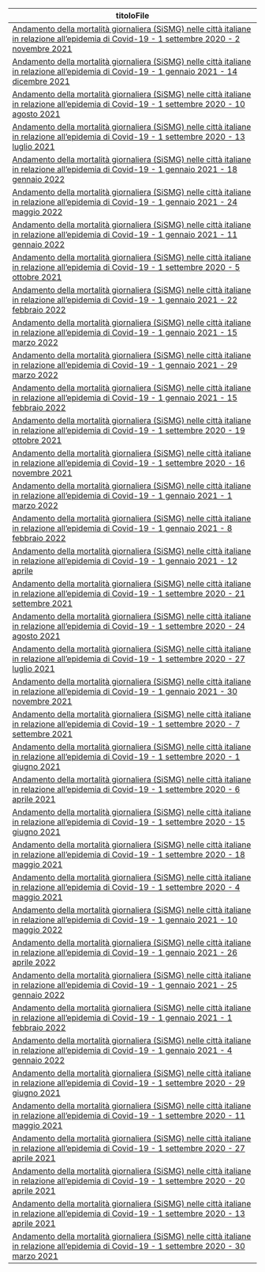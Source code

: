 | titoloFile |
| --- |
| [Andamento della mortalità giornaliera (SiSMG) nelle città italiane in relazione all’epidemia di Covid-19 - 1 settembre 2020 - 2 novembre 2021](http://www.salute.gov.it/imgs/C_17_pubblicazioni_3139_allegato.pdf) |
| [Andamento della mortalità giornaliera (SiSMG) nelle città italiane in relazione all’epidemia di Covid-19 - 1 gennaio 2021 - 14 dicembre 2021](http://www.salute.gov.it/imgs/C_17_pubblicazioni_3157_allegato.pdf) |
| [Andamento della mortalità giornaliera (SiSMG) nelle città italiane in relazione all’epidemia di Covid-19 - 1 settembre 2020 - 10 agosto 2021](http://www.salute.gov.it/imgs/C_17_pubblicazioni_3106_allegato.pdf) |
| [Andamento della mortalità giornaliera (SiSMG) nelle città italiane in relazione all’epidemia di Covid-19 - 1 settembre 2020 - 13 luglio 2021](http://www.salute.gov.it/imgs/C_17_pubblicazioni_3101_allegato.pdf) |
| [Andamento della mortalità giornaliera (SiSMG) nelle città italiane in relazione all’epidemia di Covid-19 - 1 gennaio 2021 - 18 gennaio 2022](http://www.salute.gov.it/imgs/C_17_pubblicazioni_3173_allegato.pdf) |
| [Andamento della mortalità giornaliera (SiSMG) nelle città italiane in relazione all’epidemia di Covid-19 - 1 gennaio 2021 - 24 maggio 2022](http://www.salute.gov.it/imgs/C_17_pubblicazioni_3235_allegato.pdf) |
| [Andamento della mortalità giornaliera (SiSMG) nelle città italiane in relazione all’epidemia di Covid-19 - 1 gennaio 2021 - 11 gennaio 2022](http://www.salute.gov.it/imgs/C_17_pubblicazioni_3168_allegato.pdf) |
| [Andamento della mortalità giornaliera (SiSMG) nelle città italiane in relazione all’epidemia di Covid-19 - 1 settembre 2020 - 5 ottobre 2021](http://www.salute.gov.it/imgs/C_17_pubblicazioni_3133_allegato.pdf) |
| [Andamento della mortalità giornaliera (SiSMG) nelle città italiane in relazione all’epidemia di Covid-19 - 1 gennaio 2021 - 22 febbraio 2022](http://www.salute.gov.it/imgs/C_17_pubblicazioni_3199_allegato.pdf) |
| [Andamento della mortalità giornaliera (SiSMG) nelle città italiane in relazione all’epidemia di Covid-19 - 1 gennaio 2021 - 15 marzo 2022](http://www.salute.gov.it/imgs/C_17_pubblicazioni_3210_allegato.pdf) |
| [Andamento della mortalità giornaliera (SiSMG) nelle città italiane in relazione all’epidemia di Covid-19 - 1 gennaio 2021 - 29 marzo 2022](http://www.salute.gov.it/imgs/C_17_pubblicazioni_3221_allegato.pdf) |
| [Andamento della mortalità giornaliera (SiSMG) nelle città italiane in relazione all’epidemia di Covid-19 - 1 gennaio 2021 - 15 febbraio 2022](http://www.salute.gov.it/imgs/C_17_pubblicazioni_3193_allegato.pdf) |
| [Andamento della mortalità giornaliera (SiSMG) nelle città italiane in relazione all’epidemia di Covid-19 - 1 settembre 2020 - 19 ottobre 2021](http://www.salute.gov.it/imgs/C_17_pubblicazioni_3136_allegato.pdf) |
| [Andamento della mortalità giornaliera (SiSMG) nelle città italiane in relazione all’epidemia di Covid-19 - 1 settembre 2020 - 16 novembre 2021](http://www.salute.gov.it/imgs/C_17_pubblicazioni_3147_allegato.pdf) |
| [Andamento della mortalità giornaliera (SiSMG) nelle città italiane in relazione all’epidemia di Covid-19 - 1 gennaio 2021 - 1 marzo 2022](http://www.salute.gov.it/imgs/C_17_pubblicazioni_3206_allegato.pdf) |
| [Andamento della mortalità giornaliera (SiSMG) nelle città italiane in relazione all’epidemia di Covid-19 - 1 gennaio 2021 - 8 febbraio 2022](http://www.salute.gov.it/imgs/C_17_pubblicazioni_3190_allegato.pdf) |
| [Andamento della mortalità giornaliera (SiSMG) nelle città italiane in relazione all’epidemia di Covid-19 - 1 gennaio 2021 - 12 aprile](http://www.salute.gov.it/imgs/C_17_pubblicazioni_3220_allegato.pdf) |
| [Andamento della mortalità giornaliera (SiSMG) nelle città italiane in relazione all’epidemia di Covid-19 - 1 settembre 2020 - 21 settembre 2021](http://www.salute.gov.it/imgs/C_17_pubblicazioni_3123_allegato.pdf) |
| [Andamento della mortalità giornaliera (SiSMG) nelle città italiane in relazione all’epidemia di Covid-19 - 1 settembre 2020 - 24 agosto 2021](http://www.salute.gov.it/imgs/C_17_pubblicazioni_3110_allegato.pdf) |
| [Andamento della mortalità giornaliera (SiSMG) nelle città italiane in relazione all’epidemia di Covid-19 - 1 settembre 2020 - 27 luglio 2021](http://www.salute.gov.it/imgs/C_17_pubblicazioni_3102_allegato.pdf) |
| [Andamento della mortalità giornaliera (SiSMG) nelle città italiane in relazione all’epidemia di Covid-19 - 1 gennaio 2021 - 30 novembre 2021](http://www.salute.gov.it/imgs/C_17_pubblicazioni_3153_allegato.pdf) |
| [Andamento della mortalità giornaliera (SiSMG) nelle città italiane in relazione all’epidemia di Covid-19 - 1 settembre 2020 - 7 settembre 2021](http://www.salute.gov.it/imgs/C_17_pubblicazioni_3119_allegato.pdf) |
| [Andamento della mortalità giornaliera (SiSMG) nelle città italiane in relazione all’epidemia di Covid-19 - 1 settembre 2020 - 1 giugno 2021](http://www.salute.gov.it/imgs/C_17_pubblicazioni_3078_allegato.pdf) |
| [Andamento della mortalità giornaliera (SiSMG) nelle città italiane in relazione all’epidemia di Covid-19 - 1 settembre 2020 - 6 aprile 2021](http://www.salute.gov.it/imgs/C_17_pubblicazioni_3047_allegato.pdf) |
| [Andamento della mortalità giornaliera (SiSMG) nelle città italiane in relazione all’epidemia di Covid-19 - 1 settembre 2020 - 15 giugno 2021](http://www.salute.gov.it/imgs/C_17_pubblicazioni_3085_allegato.pdf) |
| [Andamento della mortalità giornaliera (SiSMG) nelle città italiane in relazione all’epidemia di Covid-19 - 1 settembre 2020 - 18 maggio 2021](http://www.salute.gov.it/imgs/C_17_pubblicazioni_3066_allegato.pdf) |
| [Andamento della mortalità giornaliera (SiSMG) nelle città italiane in relazione all’epidemia di Covid-19 - 1 settembre 2020 - 4 maggio 2021](http://www.salute.gov.it/imgs/C_17_pubblicazioni_3062_allegato.pdf) |
| [Andamento della mortalità giornaliera (SiSMG) nelle città italiane in relazione all’epidemia di Covid-19 - 1 gennaio 2021 - 10 maggio 2022](http://www.salute.gov.it/imgs/C_17_pubblicazioni_3230_allegato.pdf) |
| [Andamento della mortalità giornaliera (SiSMG) nelle città italiane in relazione all’epidemia di Covid-19 - 1 gennaio 2021 - 26 aprile 2022](http://www.salute.gov.it/imgs/C_17_pubblicazioni_3226_allegato.pdf) |
| [Andamento della mortalità giornaliera (SiSMG) nelle città italiane in relazione all’epidemia di Covid-19 - 1 gennaio 2021 - 25 gennaio 2022](http://www.salute.gov.it/imgs/C_17_pubblicazioni_3177_allegato.pdf) |
| [Andamento della mortalità giornaliera (SiSMG) nelle città italiane in relazione all’epidemia di Covid-19 - 1 gennaio 2021 - 1 febbraio 2022](http://www.salute.gov.it/imgs/C_17_pubblicazioni_3182_allegato.pdf) |
| [Andamento della mortalità giornaliera (SiSMG) nelle città italiane in relazione all’epidemia di Covid-19 - 1 gennaio 2021 - 4 gennaio 2022](http://www.salute.gov.it/imgs/C_17_pubblicazioni_3163_allegato.pdf) |
| [Andamento della mortalità giornaliera (SiSMG) nelle città italiane in relazione all’epidemia di Covid-19 - 1 settembre 2020 - 29 giugno 2021](http://www.salute.gov.it/imgs/C_17_pubblicazioni_3087_allegato.pdf) |
| [Andamento della mortalità giornaliera (SiSMG) nelle città italiane in relazione all’epidemia di Covid-19 - 1 settembre 2020 - 11 maggio 2021](http://www.salute.gov.it/imgs/C_17_pubblicazioni_3064_allegato.pdf) |
| [Andamento della mortalità giornaliera (SiSMG) nelle città italiane in relazione all’epidemia di Covid-19 - 1 settembre 2020 - 27 aprile 2021](http://www.salute.gov.it/imgs/C_17_pubblicazioni_3060_allegato.pdf) |
| [Andamento della mortalità giornaliera (SiSMG) nelle città italiane in relazione all’epidemia di Covid-19 - 1 settembre 2020 - 20 aprile 2021](http://www.salute.gov.it/imgs/C_17_pubblicazioni_3058_allegato.pdf) |
| [Andamento della mortalità giornaliera (SiSMG) nelle città italiane in relazione all’epidemia di Covid-19 - 1 settembre 2020 - 13 aprile 2021](http://www.salute.gov.it/imgs/C_17_pubblicazioni_3052_allegato.pdf) |
| [Andamento della mortalità giornaliera (SiSMG) nelle città italiane in relazione all’epidemia di Covid-19 - 1 settembre 2020 - 30 marzo 2021](http://www.salute.gov.it/imgs/C_17_pubblicazioni_3044_allegato.pdf) |
